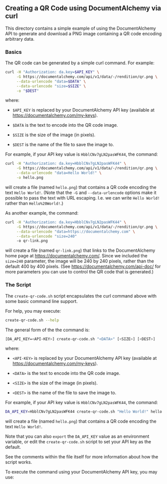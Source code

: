 ## Creating a QR Code using DocumentAlchemy via curl

This directory contains a simple example of using the DocumentAlchemy API to
generate and download a PNG image containing a QR code encoding arbitrary data.

### Basics

The QR code can be generated by a simple curl command. For example:

```bash
curl -H "Authorization: da.key=$API_KEY" \
     -G https://documentalchemy.com/api/v1/data/-/rendition/qr.png \
     --data-urlencode "data=$DATA" \
     --data-urlencode "size=$SIZE" \
     -o "$DEST"
```

where:

 * `$API_KEY` is replaced by your DocumentAlchemy API key (available at
   <https://documentalchemy.com/my-keys>).

 * `$DATA` is the text to encode into the QR code image.

 * `$SIZE` is the size of the image (in pixels).

 * `$DEST` is the name of the file to save the image to.

For example, if your API key value is `HbblCNv7gLN2pasWFK44`, the command:

```bash
curl -H "Authorization: da.key=HbblCNv7gLN2pasWFK44" \
     -G https://documentalchemy.com/api/v1/data/-/rendition/qr.png \
     --data-urlencode "data=Hello World!" \
     -o hello.png
```

will create a file (named `hello.png`) that contains a QR code encoding the text
`Hello World!`. (Note that the `-G` and `--data-urlencode` options make it
possible to pass the text with URL escaping.  I.e. we can write `Hello World!`
rather than `Hello%20World!`.)

As another example, the command:

```bash
curl -H "Authorization: da.key=HbblCNv7gLN2pasWFK44" \
     -G https://documentalchemy.com/api/v1/data/-/rendition/qr.png \
     --data-urlencode "data=https://documentalchemy.com" \
     --data-urlencode "size=240"
     -o qr-link.png
```

will create a file (named `qr-link.png`) that links to the DocumentAlchemy home
page at <https://documentalchemy.com/>.  Since we included the `size=240`
parameter, the image will be 240 by 240 pixels, rather than the default 400 by
400 pixels.  (See <https://documentalchemy.com/api-doc/> for more parameters you
can use to control the QR code that is generated.)

### The Script

The `create-qr-code.sh` script encapsulates the curl command above with some
basic command line support.

For help, you may execute:

```bash
create-qr-code.sh --help
```

The general form of the the command is:

```bash
[DA_API_KEY=<API-KEY>] create-qr-code.sh "<DATA>" [<SIZE>] [<DEST>]
```

where:

 * `<API-KEY>` is replaced by your DocumentAlchemy API key (available at
   <https://documentalchemy.com/my-keys>).

 * `<DATA>` is the text to encode into the QR code image.

 * `<SIZE>` is the size of the image (in pixels).

 * `<DEST>` is the name of the file to save the image to.

For example, if your API key value is `HbblCNv7gLN2pasWFK44`, the command:

```bash
DA_API_KEY=HbblCNv7gLN2pasWFK44 create-qr-code.sh "Hello World!" hello.png
```

will create a file (named `hello.png`) that contains a QR code encoding the text
`Hello World!`.

Note that you can also `export` the `DA_API_KEY` value as an environment
variable, or edit the `create-qr-code.sh` script to set your API key as the
default.

See the comments within the file itself for more information about how the
script works.



To execute the command using your DocumentAlchemy API key, you may use:
